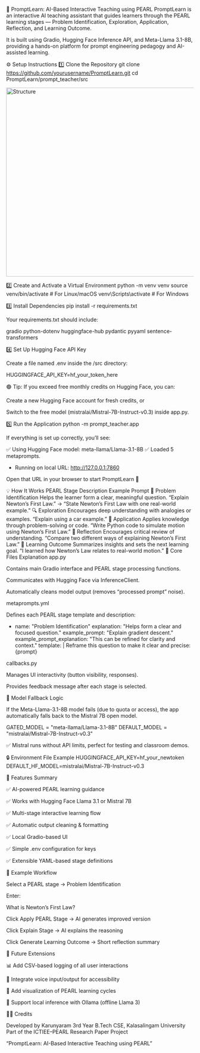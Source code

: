 🧠 PromptLearn: AI-Based Interactive Teaching using PEARL
PromptLearn is an interactive AI teaching assistant that guides learners through the PEARL learning stages —
Problem Identification, Exploration, Application, Reflection, and Learning Outcome.

It is built using Gradio, Hugging Face Inference API, and Meta-Llama 3.1-8B, providing a hands-on platform for prompt engineering pedagogy and AI-assisted learning.


⚙️ Setup Instructions
1️⃣ Clone the Repository
git clone https://github.com/yourusername/PromptLearn.git
cd PromptLearn/prompt_teacher/src


<img width="822" height="507" alt="Structure" src="https://github.com/user-attachments/assets/059ea6d7-d19a-47ff-94fe-22ad9fa68c79" />






2️⃣ Create and Activate a Virtual Environment
python -m venv venv
source venv/bin/activate        # For Linux/macOS
venv\Scripts\activate           # For Windows

3️⃣ Install Dependencies
pip install -r requirements.txt


Your requirements.txt should include:

gradio
python-dotenv
huggingface-hub
pydantic
pyyaml
sentence-transformers

4️⃣ Set Up Hugging Face API Key

Create a file named .env inside the /src directory:

HUGGINGFACE_API_KEY=hf_your_token_here


🟢 Tip: If you exceed free monthly credits on Hugging Face,
you can:

Create a new Hugging Face account for fresh credits, or

Switch to the free model (mistralai/Mistral-7B-Instruct-v0.3) inside app.py.

5️⃣ Run the Application
python -m prompt_teacher.app


If everything is set up correctly, you’ll see:

✅ Using Hugging Face model: meta-llama/Llama-3.1-8B
✅ Loaded 5 metaprompts.
* Running on local URL:  http://127.0.0.1:7860


Open that URL in your browser to start PromptLearn 🚀

💡 How It Works
PEARL Stage	Description	Example Prompt
🧩 Problem Identification	Helps the learner form a clear, meaningful question.	“Explain Newton’s First Law.” → “State Newton’s First Law with one real-world example.”
🔍 Exploration	Encourages deep understanding with analogies or examples.	“Explain using a car example.”
🧪 Application	Applies knowledge through problem-solving or code.	“Write Python code to simulate motion using Newton’s First Law.”
💭 Reflection	Encourages critical review of understanding.	“Compare two different ways of explaining Newton’s First Law.”
🎯 Learning Outcome	Summarizes insights and sets the next learning goal.	“I learned how Newton’s Law relates to real-world motion.”
🧩 Core Files Explanation
app.py

Contains main Gradio interface and PEARL stage processing functions.

Communicates with Hugging Face via InferenceClient.

Automatically cleans model output (removes “processed prompt” noise).

metaprompts.yml

Defines each PEARL stage template and description:

- name: "Problem Identification"
  explanation: "Helps form a clear and focused question."
  example_prompt: "Explain gradient descent."
  example_prompt_explanation: "This can be refined for clarity and context."
  template: |
    Reframe this question to make it clear and precise:
    {prompt}

callbacks.py

Manages UI interactivity (button visibility, responses).

Provides feedback message after each stage is selected.

🔄 Model Fallback Logic

If the Meta-Llama-3.1-8B model fails (due to quota or access),
the app automatically falls back to the Mistral 7B open model.

GATED_MODEL = "meta-llama/Llama-3.1-8B"
DEFAULT_MODEL = "mistralai/Mistral-7B-Instruct-v0.3"


✅ Mistral runs without API limits, perfect for testing and classroom demos.

🔒 Environment File Example
HUGGINGFACE_API_KEY=hf_your_newtoken
DEFAULT_HF_MODEL=mistralai/Mistral-7B-Instruct-v0.3

🧠 Features Summary

✅ AI-powered PEARL learning guidance

✅ Works with Hugging Face Llama 3.1 or Mistral 7B

✅ Multi-stage interactive learning flow

✅ Automatic output cleaning & formatting

✅ Local Gradio-based UI

✅ Simple .env configuration for keys

✅ Extensible YAML-based stage definitions

📘 Example Workflow

Select a PEARL stage → Problem Identification

Enter:

What is Newton’s First Law?


Click Apply PEARL Stage → AI generates improved version

Click Explain Stage → AI explains the reasoning

Click Generate Learning Outcome → Short reflection summary

🧱 Future Extensions

📊 Add CSV-based logging of all user interactions

💬 Integrate voice input/output for accessibility

🧩 Add visualization of PEARL learning cycles

🧠 Support local inference with Ollama (offline Llama 3)

👨‍💻 Credits

Developed by Karunyaram
3rd Year B.Tech CSE, Kalasalingam University
Part of the ICTIEE–PEARL Research Paper Project

“PromptLearn: AI-Based Interactive Teaching using PEARL”

